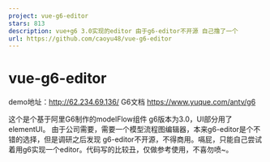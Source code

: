 ```yaml
---
project: vue-g6-editor
stars: 813
description: vue+g6 3.0实现的editor 由于g6-editor不开源 自己撸了一个
url: https://github.com/caoyu48/vue-g6-editor
---
```


vue-g6-editor
=============

demo地址：http://62.234.69.136/ G6文档 https://www.yuque.com/antv/g6

这个是个基于阿里G6制作的modelFlow组件 g6版本为3.0，UI部分用了elementUI。 由于公司需要，需要一个模型流程图编辑器，本来g6-editor是个不错的选择，但是调研之后发现 g6-editor不开源，不得商用。嗝屁，只能自己尝试着用g6实现一个editor。代码写的比较丑，仅做参考使用，不喜勿喷~。
